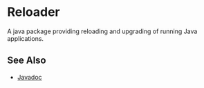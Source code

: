 
# Reloader

A java package providing reloading and upgrading of running Java applications.

## See Also
- [Javadoc](https://nwillc.github.io/reloader/javadoc)

